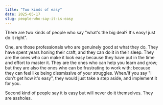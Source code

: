 ```yaml
---
title: "Two kinds of easy"
date: 2025-05-17
slug: people-who-say-it-is-easy
---
```


There are two kinds of people who say "what's the big deal? It's easy! just do it right".

One, are those professionals who are genuinely good at what they do.
They have spent years honing their craft, and they can do it in their sleep.
They are the ones who can make it look easy because they have put in the time and effort to master it.
They are the ones who can help you learn and grow;
but they are also the ones who can be frustrating to work with;
because they can feel like being dissmissive of your struggles.
When/if you say "I don't get how it's easy", they would just take a step aside, and implement it for you.

Second kind of people say it is easy but will never do it themselves.
They are assholes. 
